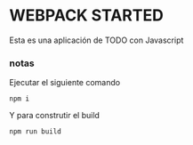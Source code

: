 # WEBPACK STARTED

Esta es una aplicación de TODO con Javascript


### notas

Ejecutar el siguiente comando

````````````````
npm i
````````````````
Y para construtir el build

``````````````````
npm run build
``````````````````